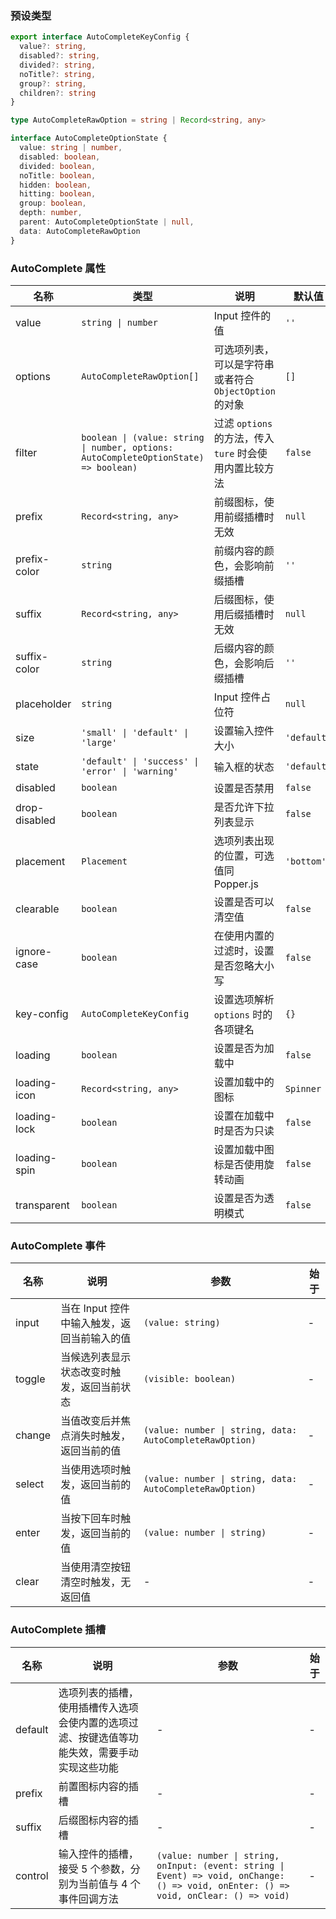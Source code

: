 ### 预设类型

```ts
export interface AutoCompleteKeyConfig {
  value?: string,
  disabled?: string,
  divided?: string,
  noTitle?: string,
  group?: string,
  children?: string
}

type AutoCompleteRawOption = string | Record<string, any>

interface AutoCompleteOptionState {
  value: string | number,
  disabled: boolean,
  divided: boolean,
  noTitle: boolean,
  hidden: boolean,
  hitting: boolean,
  group: boolean,
  depth: number,
  parent: AutoCompleteOptionState | null,
  data: AutoCompleteRawOption
}
```

### AutoComplete 属性

| 名称          | 类型                                                                                 | 说明                                                    | 默认值      | 始于    |
| ------------- | ------------------------------------------------------------------------------------ | ------------------------------------------------------- | ----------- | ------- |
| value         | `string \| number`                                                                   | Input 控件的值                                          | `''`        | -       |
| options       | `AutoCompleteRawOption[]`                                                            | 可选项列表，可以是字符串或者符合 `ObjectOption` 的对象  | `[]`        | -       |
| filter        | `boolean \| (value: string \| number, options: AutoCompleteOptionState) => boolean)` | 过滤 `options` 的方法，传入 `ture` 时会使用内置比较方法 | `false`     | -       |
| prefix        | `Record<string, any>`                                                                | 前缀图标，使用前缀插槽时无效                            | `null`      | -       |
| prefix-color  | `string`                                                                             | 前缀内容的颜色，会影响前缀插槽                          | `''`        | -       |
| suffix        | `Record<string, any>`                                                                | 后缀图标，使用后缀插槽时无效                            | `null`      | -       |
| suffix-color  | `string`                                                                             | 后缀内容的颜色，会影响后缀插槽                          | `''`        | -       |
| placeholder   | `string`                                                                             | Input 控件占位符                                        | `null`      | -       |
| size          | `'small' \| 'default' \| 'large'`                                                    | 设置输入控件大小                                        | `'default'` | -       |
| state         | `'default' \| 'success' \| 'error' \| 'warning'`                                     | 输入框的状态                                            | `'default'` | -       |
| disabled      | `boolean`                                                                            | 设置是否禁用                                            | `false`     | -       |
| drop-disabled | `boolean`                                                                            | 是否允许下拉列表显示                                    | `false`     | -       |
| placement     | `Placement`                                                                          | 选项列表出现的位置，可选值同 Popper.js                  | `'bottom'`  | -       |
| clearable     | `boolean`                                                                            | 设置是否可以清空值                                      | `false`     | -       |
| ignore-case   | `boolean`                                                                            | 在使用内置的过滤时，设置是否忽略大小写                  | `false`     | -       |
| key-config    | `AutoCompleteKeyConfig`                                                              | 设置选项解析 `options` 时的各项键名                     | `{}`        | `2.0.0` |
| loading       | `boolean`                                                                            | 设置是否为加载中                                        | `false`     | `2.0.0` |
| loading-icon  | `Record<string, any>`                                                                | 设置加载中的图标                                        | `Spinner`   | `2.0.0` |
| loading-lock  | `boolean`                                                                            | 设置在加载中时是否为只读                                | `false`     | `2.0.0` |
| loading-spin  | `boolean`                                                                            | 设置加载中图标是否使用旋转动画                          | `false`     | `2.0.0` |
| transparent   | `boolean`                                                                            | 设置是否为透明模式                                      | `false`     | `2.0.2` |

### AutoComplete 事件

| 名称   | 说明                                        | 参数                                                     | 始于 |
| ------ | ------------------------------------------- | -------------------------------------------------------- | ---- |
| input  | 当在 Input 控件中输入触发，返回当前输入的值 | `(value: string)`                                        | -    |
| toggle | 当候选列表显示状态改变时触发，返回当前状态  | `(visible: boolean)`                                     | -    |
| change | 当值改变后并焦点消失时触发，返回当前的值    | `(value: number \| string, data: AutoCompleteRawOption)` | -    |
| select | 当使用选项时触发，返回当前的值              | `(value: number \| string, data: AutoCompleteRawOption)` | -    |
| enter  | 当按下回车时触发，返回当前的值              | `(value: number \| string)`                              | -    |
| clear  | 当使用清空按钮清空时触发，无返回值          | -                                                        | -    |

### AutoComplete 插槽

| 名称    | 说明                                                                                         | 参数                                                                                                                                   | 始于 |
| ------- | -------------------------------------------------------------------------------------------- | -------------------------------------------------------------------------------------------------------------------------------------- | ---- |
| default | 选项列表的插槽，使用插槽传入选项会使内置的选项过滤、按键选值等功能失效，需要手动实现这些功能 | -                                                                                                                                      | -    |
| prefix  | 前置图标内容的插槽                                                                           | -                                                                                                                                      | -    |
| suffix  | 后缀图标内容的插槽                                                                           | -                                                                                                                                      | -    |
| control | 输入控件的插槽，接受 5 个参数，分别为当前值与 4 个事件回调方法                               | `(value: number \| string, onInput: (event: string \| Event) => void, onChange: () => void, onEnter: () => void, onClear: () => void)` | -    |
